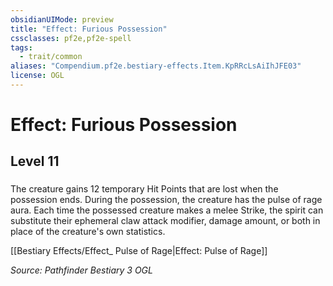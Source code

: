 ```yaml
---
obsidianUIMode: preview
title: "Effect: Furious Possession"
cssclasses: pf2e,pf2e-spell
tags:
  - trait/common
aliases: "Compendium.pf2e.bestiary-effects.Item.KpRRcLsAiIhJFE03"
license: OGL
---
```

# Effect: Furious Possession
## Level 11
### 






The creature gains 12 temporary Hit Points that are lost when the possession ends. During the possession, the creature has the pulse of rage aura. Each time the possessed creature makes a melee Strike, the spirit can substitute their ephemeral claw attack modifier, damage amount, or both in place of the creature's own statistics.

[[Bestiary Effects/Effect_ Pulse of Rage|Effect: Pulse of Rage]]

*Source: Pathfinder Bestiary 3*
*OGL*